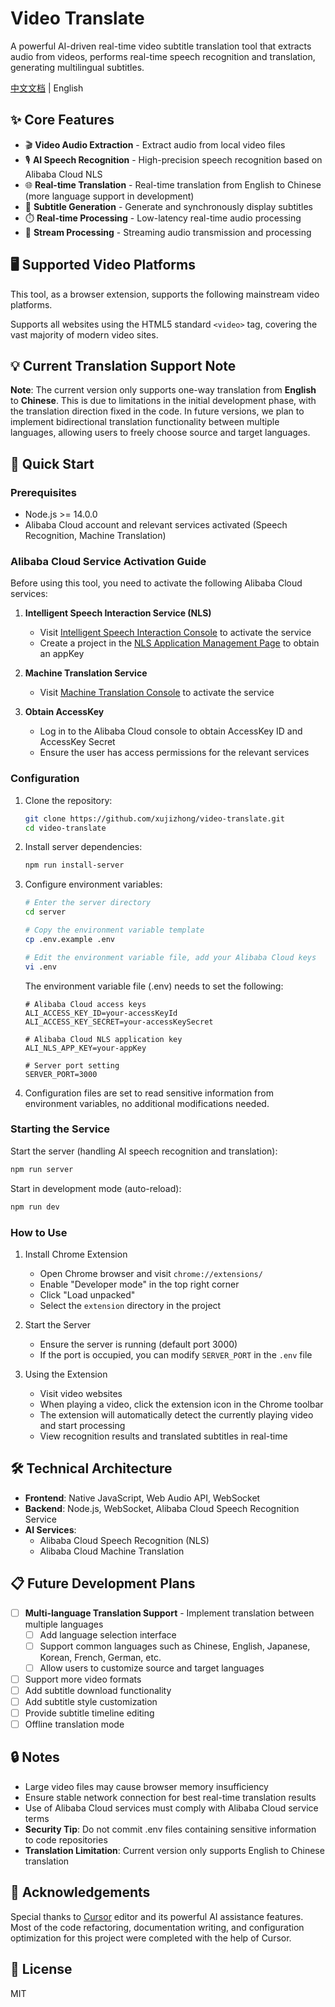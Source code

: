 # Video Translate

A powerful AI-driven real-time video subtitle translation tool that extracts audio from videos, performs real-time speech recognition and translation, generating multilingual subtitles.

[中文文档](README.md) | English

## ✨ Core Features

- 🎬 **Video Audio Extraction** - Extract audio from local video files
- 🎙️ **AI Speech Recognition** - High-precision speech recognition based on Alibaba Cloud NLS
- 🌐 **Real-time Translation** - Real-time translation from English to Chinese (more language support in development)
- 📝 **Subtitle Generation** - Generate and synchronously display subtitles
- ⏱️ **Real-time Processing** - Low-latency real-time audio processing
- 🔄 **Stream Processing** - Streaming audio transmission and processing

## 🖥️ Supported Video Platforms

This tool, as a browser extension, supports the following mainstream video platforms.

Supports all websites using the HTML5 standard `<video>` tag, covering the vast majority of modern video sites.

## 💡 Current Translation Support Note

**Note**: The current version only supports one-way translation from **English** to **Chinese**. This is due to limitations in the initial development phase, with the translation direction fixed in the code. In future versions, we plan to implement bidirectional translation functionality between multiple languages, allowing users to freely choose source and target languages.

## 🚀 Quick Start

### Prerequisites

- Node.js >= 14.0.0
- Alibaba Cloud account and relevant services activated (Speech Recognition, Machine Translation)

### Alibaba Cloud Service Activation Guide

Before using this tool, you need to activate the following Alibaba Cloud services:

1. **Intelligent Speech Interaction Service (NLS)**
   - Visit [Intelligent Speech Interaction Console](https://nls-portal.console.aliyun.com/overview) to activate the service
   - Create a project in the [NLS Application Management Page](https://nls-portal.console.aliyun.com/applist) to obtain an appKey

2. **Machine Translation Service**
   - Visit [Machine Translation Console](https://mt.console.aliyun.com/basic) to activate the service

3. **Obtain AccessKey**
   - Log in to the Alibaba Cloud console to obtain AccessKey ID and AccessKey Secret
   - Ensure the user has access permissions for the relevant services

### Configuration

1. Clone the repository:
   ```bash
   git clone https://github.com/xujizhong/video-translate.git
   cd video-translate
   ```

2. Install server dependencies:
   ```bash
   npm run install-server
   ```

3. Configure environment variables:
   ```bash
   # Enter the server directory
   cd server
   
   # Copy the environment variable template
   cp .env.example .env
   
   # Edit the environment variable file, add your Alibaba Cloud keys
   vi .env
   ```
   
   The environment variable file (.env) needs to set the following:
   ```
   # Alibaba Cloud access keys
   ALI_ACCESS_KEY_ID=your-accessKeyId
   ALI_ACCESS_KEY_SECRET=your-accessKeySecret
   
   # Alibaba Cloud NLS application key
   ALI_NLS_APP_KEY=your-appKey
   
   # Server port setting
   SERVER_PORT=3000
   ```
4. Configuration files are set to read sensitive information from environment variables, no additional modifications needed.

### Starting the Service

Start the server (handling AI speech recognition and translation):
```bash
npm run server
```

Start in development mode (auto-reload):
```bash
npm run dev
```

### How to Use

1. Install Chrome Extension
   - Open Chrome browser and visit `chrome://extensions/`
   - Enable "Developer mode" in the top right corner
   - Click "Load unpacked"
   - Select the `extension` directory in the project

2. Start the Server
   - Ensure the server is running (default port 3000)
   - If the port is occupied, you can modify `SERVER_PORT` in the `.env` file

3. Using the Extension
   - Visit video websites
   - When playing a video, click the extension icon in the Chrome toolbar
   - The extension will automatically detect the currently playing video and start processing
   - View recognition results and translated subtitles in real-time

## 🛠️ Technical Architecture

- **Frontend**: Native JavaScript, Web Audio API, WebSocket
- **Backend**: Node.js, WebSocket, Alibaba Cloud Speech Recognition Service
- **AI Services**: 
  - Alibaba Cloud Speech Recognition (NLS)
  - Alibaba Cloud Machine Translation

## 📋 Future Development Plans

- [ ] **Multi-language Translation Support** - Implement translation between multiple languages
  - [ ] Add language selection interface
  - [ ] Support common languages such as Chinese, English, Japanese, Korean, French, German, etc.
  - [ ] Allow users to customize source and target languages
- [ ] Support more video formats
- [ ] Add subtitle download functionality
- [ ] Add subtitle style customization
- [ ] Provide subtitle timeline editing
- [ ] Offline translation mode

## 🔒 Notes

- Large video files may cause browser memory insufficiency
- Ensure stable network connection for best real-time translation results
- Use of Alibaba Cloud services must comply with Alibaba Cloud service terms
- **Security Tip**: Do not commit .env files containing sensitive information to code repositories
- **Translation Limitation**: Current version only supports English to Chinese translation

## 👏 Acknowledgements

Special thanks to [Cursor](https://www.cursor.com/) editor and its powerful AI assistance features. Most of the code refactoring, documentation writing, and configuration optimization for this project were completed with the help of Cursor. 

## 📄 License

MIT 
